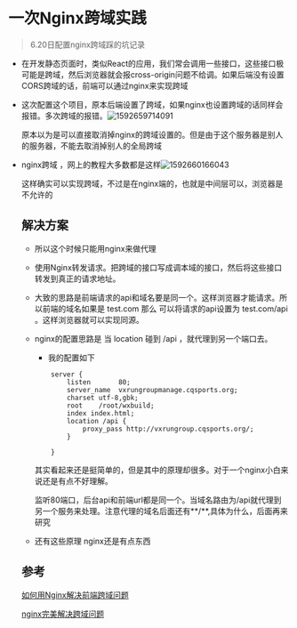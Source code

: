 # 一次Nginx跨域实践

> 6.20日配置nginx跨域踩的坑记录

* 在开发静态页面时，类似React的应用，我们常会调用一些接口，这些接口极可能是跨域，然后浏览器就会报cross-origin问题不给调。如果后端没有设置CORS跨域的话，前端可以通过nginx来实现跨域

* 这次配置这个项目，原本后端设置了跨域，如果nginx也设置跨域的话同样会报错。多次跨域的报错。![1592659714091](C:\Users\Lenovo\AppData\Roaming\Typora\typora-user-images\1592659714091.png)

  原本以为是可以直接取消掉nginx的跨域设置的。但是由于这个服务器是别人的服务器，不能去取消掉别人的全局跨域

* nginx跨域 ，网上的教程大多数都是这样![1592660166043](C:\Users\Lenovo\AppData\Roaming\Typora\typora-user-images\1592660166043.png)

  这样确实可以实现跨域，不过是在nginx端的，也就是中间层可以，浏览器是不允许的

  ## 解决方案

  * 所以这个时候只能用nginx来做代理

  * 使用Nginx转发请求。把跨域的接口写成调本域的接口，然后将这些接口转发到真正的请求地址。

  * 大致的思路是前端请求的api和域名要是同一个。这样浏览器才能请求。所以前端的域名如果是 test.com 那么 可以将请求的api设置为 test.com/api 。这样浏览器就可以实现同源。

  * nginx的配置思路是 当 location 碰到 /api ，就代理到另一个端口去。

    * 我的配置如下

    ```nginx
    	server {
            listen       80;
            server_name  vxrungroupmanage.cqsports.org;
            charset utf-8,gbk;
    		root    /root/wxbuild;
    		index index.html;
            location /api {
                proxy_pass http://vxrungroup.cqsports.org/;
            }
    		
        }
    ```

    其实看起来还是挺简单的，但是其中的原理却很多。对于一个nginx小白来说还是有点不好理解。

    监听80端口，后台api和前端url都是同一个。当域名路由为/api就代理到另一个服务来处理。注意代理的域名后面还有**/**,具体为什么，后面再来研究

  * 还有这些原理 nginx还是有点东西

  ## 参考

  [如何用Nginx解决前端跨域问题](https://www.cnblogs.com/lovesong/p/10269793.html)

  [nginx完美解决跨域问题](<https://blog.csdn.net/zanpengfei/article/details/86605837?utm_medium=distribute.pc_relevant.none-task-blog-BlogCommendFromMachineLearnPai2-1.nonecase&depth_1-utm_source=distribute.pc_relevant.none-task-blog-BlogCommendFromMachineLearnPai2-1.nonecase>)

  